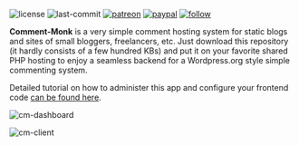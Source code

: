 ![license](https://img.shields.io/github/license/prahladyeri/comment-monk.svg)
![last-commit](https://img.shields.io/github/last-commit/prahladyeri/comment-monk.svg)
[![patreon](https://img.shields.io/badge/Patreon-brown.svg?logo=patreon)](https://www.patreon.com/prahladyeri)
[![paypal](https://img.shields.io/badge/PayPal-blue.svg?logo=paypal)](https://paypal.me/prahladyeri)
[![follow](https://img.shields.io/twitter/follow/prahladyeri.svg?style=social)](https://twitter.com/prahladyeri)

**Comment-Monk** is a very simple comment hosting system for static blogs and sites of small bloggers, freelancers, etc. Just download this repository (it hardly consists of a few hundred KBs) and put it on your favorite shared PHP hosting to enjoy a seamless backend for a Wordpress.org style simple commenting system.

Detailed tutorial on how to administer this app and configure your frontend code [can be found here](https://prahladyeri.github.io/blog/2024/06/intoducing-comment-monk.html).

![cm-dashboard](https://prahladyeri.github.io/uploads/cm/cm-dashboard.png)

![cm-client](https://prahladyeri.github.io/uploads/cm/cm-client.png)